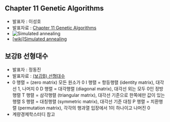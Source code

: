 ## Chapter 11 Genetic Algorithms
- 발표자 : 이성호
- 발표자료 : [Chapter 11 Genetic Algorithms](http://nbviewer.ipython.org/github/biopy/biopy.github.io/blob/master/notebook/Part3/Week4/bio10/optimizationTechnique.ipynb)
- ![Simulated annealing](http://upload.wikimedia.org/wikipedia/commons/d/d5/Hill_Climbing_with_Simulated_Annealing.gif)
- [[wiki]Simulated annealing](http://en.wikipedia.org/wiki/Simulated_annealing)

## 보강B 선형대수
- 발표자 : 정동진
- 발표자료 : [(보강B) 선형대수](http://nbviewer.ipython.org/github/biopy/biopy.github.io/blob/master/notebook/Part3/Week4/spB_LinearAlgebra/linear.ipynb)
- 0 행렬 = (zero matrix) 모든 원소가 0
  I 행렬 = 항등행렬 (identity matrix), 대각선 1, 나머지 0
  D 행렬 = 대각행렬 (diagonal matrix), 대각선 외는 모두 0인 정방행렬
  T 행렬 = 삼각행렬 (triangular matrix), 대각선 기준으로 한쪽에만 값이 있는 행렬
  S 행렬 = 대칭행렬 (symmetric matrix), 대각선 기준 대칭
  P 행렬 = 치환행렬 (permutation matrix), 각각의 행과열 입장에서 1이 하나이고 나머진 0
- 계량경제학스터디 참고